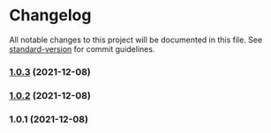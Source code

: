# Changelog

All notable changes to this project will be documented in this file. See [standard-version](https://github.com/conventional-changelog/standard-version) for commit guidelines.

### [1.0.3](https://github.com/andyFang94/react-antd-cron/compare/v1.0.2...v1.0.3) (2021-12-08)

### [1.0.2](https://github.com/andyFang94/react-antd-cron/compare/v1.0.1...v1.0.2) (2021-12-08)

### 1.0.1 (2021-12-08)
